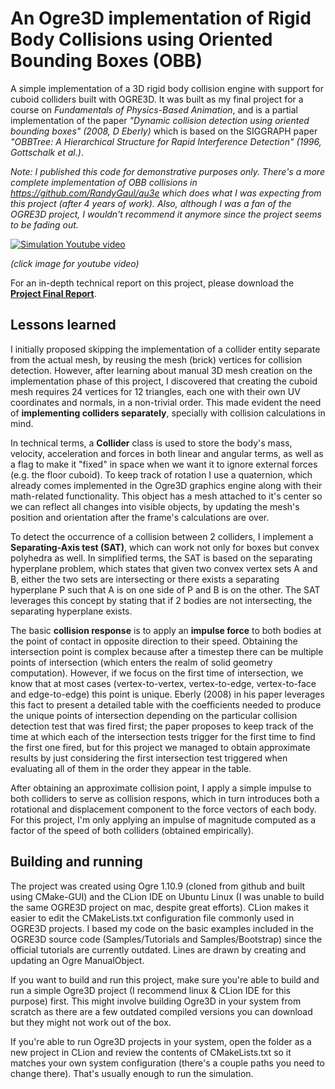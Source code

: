 # An Ogre3D implementation of Rigid Body Collisions using Oriented Bounding Boxes (OBB)

A simple implementation of a 3D rigid body collision engine with support for cuboid colliders built with OGRE3D. It was built as my final project for a course on *Fundamentals of Physics-Based Animation*, and is a partial implementation of the paper *"Dynamic collision detection using oriented bounding boxes" (2008, D Eberly)* which is based on the SIGGRAPH paper *"OBBTree: A Hierarchical Structure for Rapid Interference Detection" (1996, Gottschalk et al.)*. 

*Note: I published this code for demonstrative purposes only. There's a more complete implementation of OBB collisions in https://github.com/RandyGaul/qu3e which does what I was expecting from this project (after 4 years of work). Also, although I was a fan of the OGRE3D project, I wouldn't recommend it anymore since the project seems to be fading out.*

[![Simulation Youtube video](https://img.youtube.com/vi/-T7ay-Wlm1U/0.jpg)](https://www.youtube.com/watch?v=-T7ay-Wlm1U)

*(click image for youtube video)*

For an in-depth technical report on this project, please download the **[Project Final Report](https://github.com/danyalejandro/ogre3d-collisions/blob/master/computer-animation-project.pdf)**.

## Lessons learned

I initially proposed skipping the implementation of a collider entity separate from the actual mesh, by reusing the mesh (brick) vertices for collision detection. However, after learning about manual 3D mesh creation on the implementation phase of this project, I discovered that creating the cuboid mesh requires 24 vertices for 12 triangles, each one with their own UV coordinates and normals, in a non-trivial order. This made evident the need of **implementing colliders separately**, specially with collision calculations in mind.

In technical terms, a **Collider** class is used to store the body's mass, velocity, acceleration and forces in both linear and angular terms, as well as a flag to make it "fixed" in space when we want it to ignore external forces (e.g. the floor cuboid). To keep track of rotation I use a quaternion, which already comes implemented in the Ogre3D graphics engine along with their math-related functionality. This object has a mesh attached to it's center so we can reflect all changes into visible objects, by updating the mesh's position and orientation after the frame's calculations are over.

To detect the occurrence of a collision between 2 colliders, I implement a **Separating-Axis test (SAT)**, which can work not only for boxes but convex polyhedra as well. In simplified terms, the SAT is based on the separating hyperplane problem, which states that given two convex vertex sets A and B, either the two sets are intersecting or there exists a separating hyperplane P such that A is on one side of P and B is on the other. The SAT leverages this concept by stating that if 2 bodies are not intersecting, the separating hyperplane exists.

The basic **collision response** is to apply an **impulse force** to both bodies at the point of contact in opposite direction to their speed. Obtaining the intersection point is complex because after a timestep there can be multiple points of intersection (which enters the realm of solid geometry computation). However, if we focus on the first time of intersection, we know that at most cases (vertex-to-vertex, vertex-to-edge, vertex-to-face and edge-to-edge) this point is unique. Eberly (2008) in his paper leverages this fact to present a detailed table with the coefficients needed to produce the unique points of intersection depending on the particular collision detection test that was fired first; the paper proposes to keep track of the time at which each of the intersection tests trigger for the first time to find the first one fired, but for this project we managed to obtain approximate results by just considering the first intersection test triggered when evaluating all of them in the order they appear in the table.

After obtaining an approximate collision point, I apply a simple impulse to both colliders to serve as collision respons, which in turn introduces both a rotational and displacement component to the force vectors of each body. For this project, I'm only applying an impulse of magnitude computed as a factor of the speed of both colliders (obtained empirically).

## Building and running

The project was created using Ogre 1.10.9 (cloned from github and built using CMake-GUI) and the CLion IDE on Ubuntu Linux (I was unable to build the same OGRE3D project on mac, despite great efforts). CLion makes it easier to edit the CMakeLists.txt configuration file commonly used in OGRE3D projects. I based my code on the basic examples included in the OGRE3D source code (Samples/Tutorials and Samples/Bootstrap) since the official tutorials are currently outdated. Lines are drawn by creating and updating an Ogre ManualObject.

If you want to build and run this project, make sure you're able to build and run a simple Ogre3D project (I recommend linux & CLion IDE for this purpose) first. This might involve building Ogre3D in your system from scratch as there are a few outdated compiled versions you can download but they might not work out of the box.

If you're able to run Ogre3D projects in your system, open the folder as a new project in CLion and review the contents of CMakeLists.txt so it matches your own system configuration (there's a couple paths you need to change there). That's usually enough to run the simulation.
